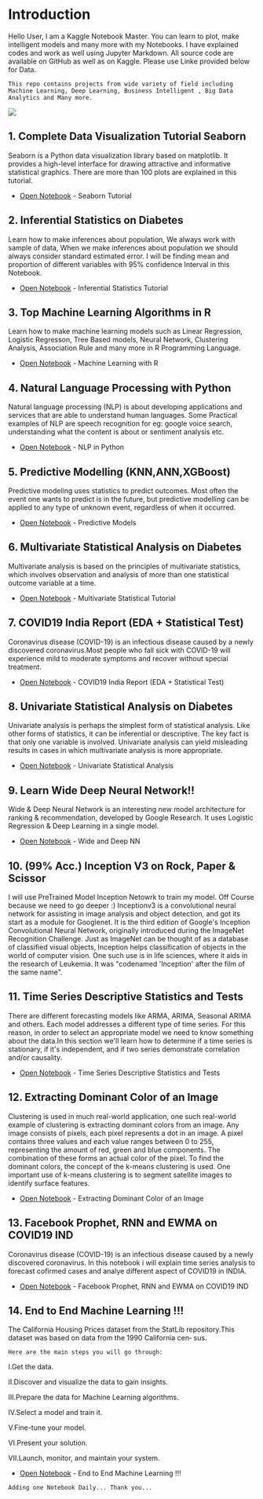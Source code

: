 # Introduction
Hello User,
I am a Kaggle Notebook Master. You can learn to plot, make intelligent models and many more with my Notebooks. I have explained codes and work as well using Jupyter Markdown. All source code are available on GitHub as well as on Kaggle. Please use Linke provided below for Data.

`This repo contains projects from wide variety of field including Machine Learning, Deep Learning, Business Intelligent , Big Data Analytics and Many more.`

![](https://expertsystem.com/wp-content/uploads/2017/03/machine-learning-definition.jpeg)

## 1. Complete Data Visualization Tutorial Seaborn

Seaborn is a Python data visualization library based on matplotlib. It provides a high-level interface for drawing attractive and informative statistical graphics. There are more than 100 plots are explained in this tutorial.

* [Open Notebook](https://www.kaggle.com/ravichaubey1506/complete-data-visualization-tutorial-seaborn) - Seaborn Tutorial

## 2. Inferential Statistics on Diabetes

Learn how to make inferences about population, We always work with sample of data, When we make inferences about population we should always consider standard estimated error. I will be finding mean and proportion of different variables with 95% confidence Interval in this Notebook.

* [Open Notebook](https://www.kaggle.com/ravichaubey1506/inferential-statistics-on-diabetes) - Inferential Statistics Tutorial

## 3. Top Machine Learning Algorithms in R

Learn how to make machine learning models such as Linear Regression, Logistic Regresson, Tree Based models, Neural Network, Clustering Analysis, Association Rule and many more in R Programming Language.

* [Open Notebook](https://www.kaggle.com/ravichaubey1506/top-machine-learning-algorithms-in-r) - Machine Learning with R

## 4. Natural Language Processing with Python

Natural language processing (NLP) is about developing applications and services that are able to understand human languages. Some Practical examples of NLP are speech recognition for eg: google voice search, understanding what the content is about or sentiment analysis etc.

* [Open Notebook](https://www.kaggle.com/ravichaubey1506/natural-language-processing-with-python) - NLP in Python

## 5. Predictive Modelling (KNN,ANN,XGBoost)

Predictive modeling uses statistics to predict outcomes. Most often the event one wants to predict is in the future, but predictive modelling can be applied to any type of unknown event, regardless of when it occurred.

* [Open Notebook](https://www.kaggle.com/ravichaubey1506/predictive-modelling-knn-ann-xgboost) - Predictive Models

## 6. Multivariate Statistical Analysis on Diabetes

Multivariate analysis is based on the principles of multivariate statistics, which involves observation and analysis of more than one statistical outcome variable at a time.

* [Open Notebook](https://www.kaggle.com/ravichaubey1506/multivariate-statistical-analysis-on-diabetes) - Multivariate Statistical Tutorial

## 7. COVID19 India Report (EDA + Statistical Test)

Coronavirus disease (COVID-19) is an infectious disease caused by a newly discovered coronavirus.Most people who fall sick with COVID-19 will experience mild to moderate symptoms and recover without special treatment.

* [Open Notebook](kaggle.com/ravichaubey1506/covid19-india-report-eda-statistical-test) - COVID19 India Report (EDA + Statistical Test)

## 8. Univariate Statistical Analysis on Diabetes

Univariate analysis is perhaps the simplest form of statistical analysis. Like other forms of statistics, it can be inferential or descriptive. The key fact is that only one variable is involved. Univariate analysis can yield misleading results in cases in which multivariate analysis is more appropriate.

* [Open Notebook](https://www.kaggle.com/ravichaubey1506/univariate-statistical-analysis-on-diabetes) - Univariate Statistical Analysis

## 9. Learn Wide Deep Neural Network!!

Wide & Deep Neural Network is an interesting new model architecture for ranking & recommendation, developed by Google Research. It uses Logistic Regression & Deep Learning in a single model.

* [Open Notebook](https://www.kaggle.com/ravichaubey1506/learn-wide-deep-neural-network) - Wide and Deep NN

## 10. (99% Acc.) Inception V3 on Rock, Paper & Scissor

I will use PreTrained Model Inception Netowrk to train my model. Off Course because we need to go deeper :) Inceptionv3 is a convolutional neural network for assisting in image analysis and object detection, and got its start as a module for Googlenet. It is the third edition of Google's Inception Convolutional Neural Network, originally introduced during the ImageNet Recognition Challenge. Just as ImageNet can be thought of as a database of classified visual objects, Inception helps classification of objects in the world of computer vision. One such use is in life sciences, where it aids in the research of Leukemia. It was "codenamed 'Inception' after the film of the same name".

## 11. Time Series Descriptive Statistics and Tests

There are different forecasting models like ARMA, ARIMA, Seasonal ARIMA and others. Each model addresses a different type of time series. For this reason, in order to select an appropriate model we need to know something about the data.In this section we'll learn how to determine if a time series is stationary, if it's independent, and if two series demonstrate correlation and/or causality.

* [Open Notebook](https://www.kaggle.com/ravichaubey1506/time-series-descriptive-statistics-and-tests) - Time Series Descriptive Statistics and Tests

## 12. Extracting Dominant Color of an Image

Clustering is used in much real-world application, one such real-world example of clustering is extracting dominant colors from an image.
Any image consists of pixels, each pixel represents a dot in an image. A pixel contains three values and each value ranges between 0 to 255, representing the amount of red, green and blue components. The combination of these forms an actual color of the pixel. To find the dominant colors, the concept of the k-means clustering is used. One important use of k-means clustering is to segment satellite images to identify surface features.

* [Open Notebook](https://www.kaggle.com/ravichaubey1506/extracting-dominant-color-of-an-image) - Extracting Dominant Color of an Image

## 13. Facebook Prophet, RNN and EWMA on COVID19 IND

Coronavirus disease (COVID-19) is an infectious disease caused by a newly discovered coronavirus. In this notebook i will explain time series analysis to forecast cofirmed cases and analye different aspect of COVID19 in INDIA.

* [Open Notebook](https://www.kaggle.com/ravichaubey1506/facebook-prophet-rnn-and-ewma-on-covid19-ind) - Facebook Prophet, RNN and EWMA on COVID19 IND

## 14. End to End Machine Learning !!!

The California Housing Prices dataset from the StatLib repository.This dataset was based on data from the 1990 California cen‐ sus.

  `Here are the main steps you will go through:`

  I.Get the data.

  II.Discover and visualize the data to gain insights.

  III.Prepare the data for Machine Learning algorithms.

  IV.Select a model and train it.

  V.Fine-tune your model.

  VI.Present your solution.

  VII.Launch, monitor, and maintain your system.

* [Open Notebook](https://www.kaggle.com/ravichaubey1506/end-to-end-machine-learning) - End to End Machine Learning !!!

`Adding one Notebook Daily... Thank you...`
